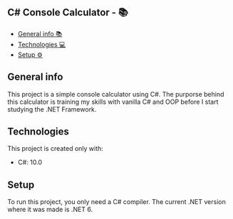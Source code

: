 ## C# Console Calculator - :books: 
* [General info :books:](#general-info)
* [Technologies :computer:](#technologies)
* [Setup :gear:](#setup)

## General info
This project is a simple console calculator using C#.
The purporse behind this calculator is training my skills with vanilla C# and OOP before I start studying the .NET Framework.
	
## Technologies
This project is created only with:
* C#: 10.0

	
## Setup
To run this project, you only need a C# compiler. The current .NET version where it was made is .NET 6.
